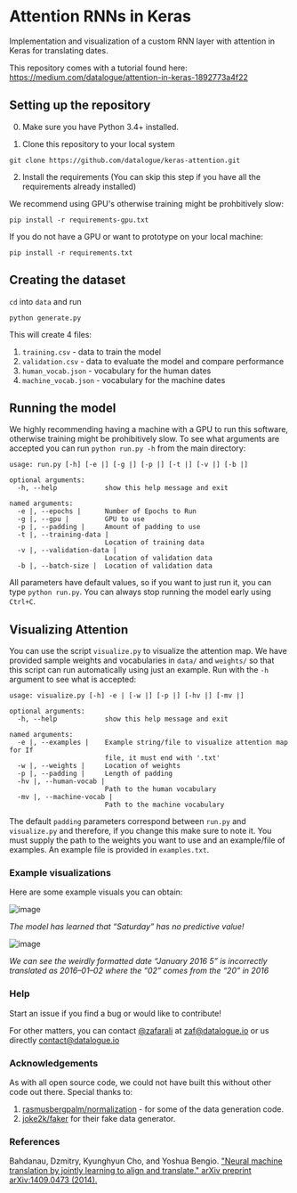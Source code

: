 # Attention RNNs in Keras

Implementation and visualization of a custom RNN layer with attention in Keras for translating dates.

This repository comes with a tutorial found here: https://medium.com/datalogue/attention-in-keras-1892773a4f22

## Setting up the repository

0. Make sure you have Python 3.4+ installed.

1. Clone this repository to your local system

```
git clone https://github.com/datalogue/keras-attention.git
```

2. Install the requirements
(You can skip this step if you have all the requirements already installed)

We recommend using GPU's otherwise training might be prohbitively slow:

```
pip install -r requirements-gpu.txt
```

If you do not have a GPU or want to prototype on your local machine:

```
pip install -r requirements.txt
```


## Creating the dataset

`cd` into `data` and run

```
python generate.py
```

This will create 4 files:
1. `training.csv` - data to train the model
2. `validation.csv` - data to evaluate the model and compare performance
3. `human_vocab.json` - vocabulary for the human dates
4. `machine_vocab.json` - vocabulary for the machine dates


## Running the model

We highly recommending having a machine with a GPU to run this software, otherwise training might be prohibitively slow. To see what arguments are accepted you can run `python run.py -h` from the main directory:

```
usage: run.py [-h] [-e |] [-g |] [-p |] [-t |] [-v |] [-b |]

optional arguments:
  -h, --help            show this help message and exit

named arguments:
  -e |, --epochs |      Number of Epochs to Run
  -g |, --gpu |         GPU to use
  -p |, --padding |     Amount of padding to use
  -t |, --training-data |
                        Location of training data
  -v |, --validation-data |
                        Location of validation data
  -b |, --batch-size |  Location of validation data
```

All parameters have default values, so if you want to just run it, you can type `python run.py`. You can always stop running the model early using `Ctrl+C`.

## Visualizing Attention

You can use the script `visualize.py` to visualize the attention map. We have provided sample weights and vocabularies in `data/` and `weights/` so that this script can run automatically using just an example. Run with the `-h` argument to see what is accepted:

```
usage: visualize.py [-h] -e | [-w |] [-p |] [-hv |] [-mv |]

optional arguments:
  -h, --help            show this help message and exit

named arguments:
  -e |, --examples |    Example string/file to visualize attention map for If
                        file, it must end with '.txt'
  -w |, --weights |     Location of weights
  -p |, --padding |     Length of padding
  -hv |, --human-vocab |
                        Path to the human vocabulary
  -mv |, --machine-vocab |
                        Path to the machine vocabulary
```

The default `padding` parameters correspond between `run.py` and `visualize.py` and therefore, if you change this make sure to note it. You must supply the path to the weights you want to use and an example/file of examples. An example file is provided in `examples.txt`. 

### Example visualizations

Here are some example visuals you can obtain:

![image](https://user-images.githubusercontent.com/6295292/26899949-bbac0c7c-4b9e-11e7-84d6-c2f31166af07.png)

*The model has learned that “Saturday” has no predictive value!*

![image](https://user-images.githubusercontent.com/6295292/26899993-dd40e416-4b9e-11e7-99ec-71d536832347.png)

*We can see the weirdly formatted date “January 2016 5” is incorrectly translated as 2016–01–02 where the “02” comes from the “20” in 2016*

### Help

Start an issue if you find a bug or would like to contribute!

For other matters, you can contact [@zafarali](http://www.github.com/zafarali) at zaf@datalogue.io or us directly contact@datalogue.io 


### Acknowledgements

As with all open source code, we could not have built this without other code out there. Special thanks to:

1. [rasmusbergpalm/normalization](https://github.com/rasmusbergpalm/normalization/blob/master/babel_data.py) - for some of the data generation code.
2. [joke2k/faker](https://github.com/joke2k/faker) for their fake data generator.

### References

Bahdanau, Dzmitry, Kyunghyun Cho, and Yoshua Bengio. 
["Neural machine translation by jointly learning to align and translate." 
arXiv preprint arXiv:1409.0473 (2014).](https://arxiv.org/abs/1409.0473)
